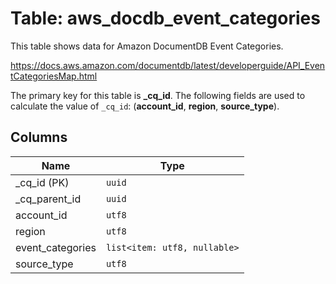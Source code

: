 # Table: aws_docdb_event_categories

This table shows data for Amazon DocumentDB Event Categories.

https://docs.aws.amazon.com/documentdb/latest/developerguide/API_EventCategoriesMap.html

The primary key for this table is **_cq_id**.
The following fields are used to calculate the value of `_cq_id`: (**account_id**, **region**, **source_type**).

## Columns

| Name          | Type          |
| ------------- | ------------- |
|_cq_id (PK)|`uuid`|
|_cq_parent_id|`uuid`|
|account_id|`utf8`|
|region|`utf8`|
|event_categories|`list<item: utf8, nullable>`|
|source_type|`utf8`|